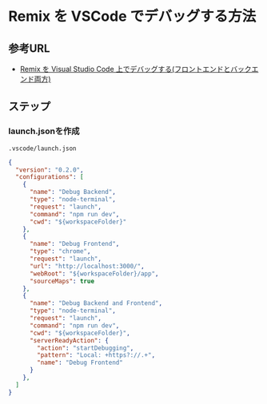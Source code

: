 # Remix を VSCode でデバッグする方法

## 参考URL

- [Remix を Visual Studio Code 上でデバッグする(フロントエンドとバックエンド両方)](https://zenn.dev/onozaty/articles/remix-vscode-debug)

## ステップ

### launch.jsonを作成

`.vscode/launch.json`

```json
{
  "version": "0.2.0",
  "configurations": [
    {
      "name": "Debug Backend",
      "type": "node-terminal",
      "request": "launch",
      "command": "npm run dev",
      "cwd": "${workspaceFolder}"
    },
    {
      "name": "Debug Frontend",
      "type": "chrome",
      "request": "launch",
      "url": "http://localhost:3000/",
      "webRoot": "${workspaceFolder}/app",
      "sourceMaps": true
    },
    {
      "name": "Debug Backend and Frontend",
      "type": "node-terminal",
      "request": "launch",
      "command": "npm run dev",
      "cwd": "${workspaceFolder}",
      "serverReadyAction": {
        "action": "startDebugging",
        "pattern": "Local: +https?://.+",
        "name": "Debug Frontend"
      }
    },
  ]
}
```
